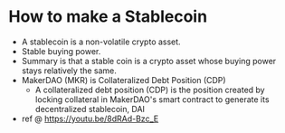# How to make a Stablecoin 
- A stablecoin is a non-volatile crypto asset.
- Stable buying power.
- Summary is that a stable coin is a crypto asset whose buying power stays relatively the same.
- MakerDAO (MKR) is Collateralized Debt Position (CDP)
    - A collateralized debt position (CDP) is the position created by locking collateral in MakerDAO's smart contract to generate its decentralized stablecoin, DAI
- ref @ https://youtu.be/8dRAd-Bzc_E